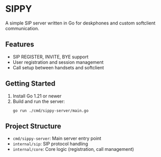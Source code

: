 # SIPPY

A simple SIP server written in Go for deskphones and custom softclient communication.

## Features
- SIP REGISTER, INVITE, BYE support
- User registration and session management
- Call setup between handsets and softclient

## Getting Started
1. Install Go 1.21 or newer
2. Build and run the server:
   ```pwsh
   go run ./cmd/sippy-server/main.go
   ```

## Project Structure
- `cmd/sippy-server`: Main server entry point
- `internal/sip`: SIP protocol handling
- `internal/core`: Core logic (registration, call management)
